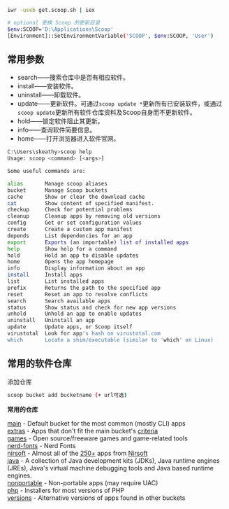 
```sh
iwr -useb get.scoop.sh | iex

# optional 更换 Scoop 的更新目录
$env:SCOOP='D:\Applications\Scoop'
[Environment]::SetEnvironmentVariable('SCOOP', $env:SCOOP, 'User')
```


## 常用参数


- search——搜索仓库中是否有相应软件。
- install——安装软件。
- uninstall——卸载软件。
- update——更新软件。可通过`scoop update *`更新所有已安装软件，或通过`scoop update`更新所有软件仓库资料及Scoop自身而不更新软件。
- hold——锁定软件阻止其更新。
- info——查询软件简要信息。
- home——打开浏览器进入软件官网。

```sh
C:\Users\skeathy>scoop help
Usage: scoop <command> [<args>]

Some useful commands are:

alias       Manage scoop aliases
bucket      Manage Scoop buckets
cache       Show or clear the download cache
cat         Show content of specified manifest.
checkup     Check for potential problems
cleanup     Cleanup apps by removing old versions
config      Get or set configuration values
create      Create a custom app manifest
depends     List dependencies for an app
export      Exports (an importable) list of installed apps
help        Show help for a command
hold        Hold an app to disable updates
home        Opens the app homepage
info        Display information about an app
install     Install apps
list        List installed apps
prefix      Returns the path to the specified app
reset       Reset an app to resolve conflicts
search      Search available apps
status      Show status and check for new app versions
unhold      Unhold an app to enable updates
uninstall   Uninstall an app
update      Update apps, or Scoop itself
virustotal  Look for app's hash on virustotal.com
which       Locate a shim/executable (similar to 'which' on Linux)

```


## 常用的软件仓库

添加仓库

```sh
scoop bucket add bucketname (+ url可选)
```

**常用的仓库**

[main](https://link.zhihu.com/?target=https%3A//github.com/ScoopInstaller/Main) - Default bucket for the most common (mostly CLI) apps  
[extras](https://link.zhihu.com/?target=https%3A//github.com/ScoopInstaller/Extras) - Apps that don't fit the main bucket's [criteria](https://link.zhihu.com/?target=https%3A//github.com/ScoopInstaller/Scoop/wiki/Criteria-for-including-apps-in-the-main-bucket)  
[games](https://link.zhihu.com/?target=https%3A//github.com/Calinou/scoop-games) - Open source/freeware games and game-related tools  
[nerd-fonts](https://link.zhihu.com/?target=https%3A//github.com/matthewjberger/scoop-nerd-fonts) - Nerd Fonts  
[nirsoft](https://link.zhihu.com/?target=https%3A//github.com/kodybrown/scoop-nirsoft) - Almost all of the [250+](https://link.zhihu.com/?target=https%3A//rasa.github.io/scoop-directory/by-apps%23kodybrown_scoop-nirsoft) apps from [Nirsoft](https://link.zhihu.com/?target=https%3A//nirsoft.net/)  
[java](https://link.zhihu.com/?target=https%3A//github.com/ScoopInstaller/Java) - A collection of Java development kits (JDKs), Java runtime engines (JREs), Java's virtual machine debugging tools and Java based runtime engines.  
[nonportable](https://link.zhihu.com/?target=https%3A//github.com/TheRandomLabs/scoop-nonportable) - Non-portable apps (may require UAC)  
[php](https://link.zhihu.com/?target=https%3A//github.com/ScoopInstaller/PHP) - Installers for most versions of PHP  
[versions](https://link.zhihu.com/?target=https%3A//github.com/ScoopInstaller/Versions) - Alternative versions of apps found in other buckets